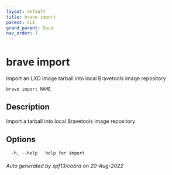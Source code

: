 ```yaml
---
layout: default
title: brave import
parent: CLI
grand_parent: Docs
nav_order: 1
---
```


# brave import

Import an LXD image tarball into local Bravetools image repository

```
brave import NAME
```

## Description

Import a tarball into local Bravetools image repository

## Options

```
  -h, --help   help for import
```

###### Auto generated by spf13/cobra on 20-Aug-2022

